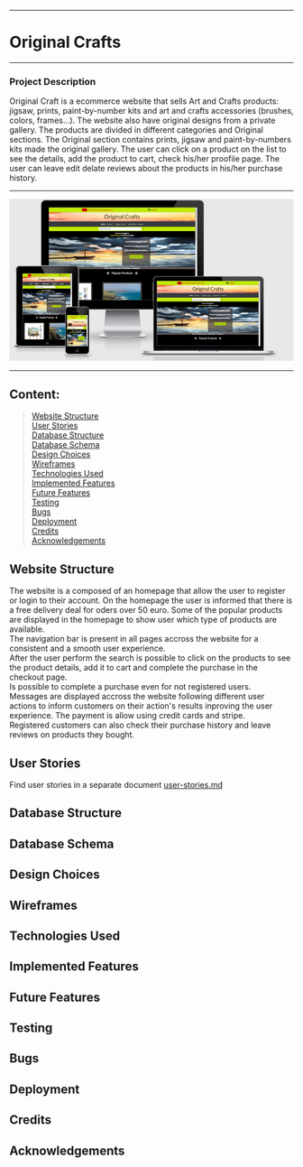 ***
# Original Crafts
***

### Project Description  
Original Craft is a ecommerce website that sells Art and Crafts products: jigsaw, prints, paint-by-number kits and art and crafts accessories (brushes, colors, frames...). The website also have original designs from a private gallery. The products are divided in different categories and Original sections. The Original section contains prints, jigsaw and paint-by-numbers kits made the original gallery. The user can click on a product on the list to see the details, add the product to cart, check his/her proofile page. The user can leave edit delate reviews about the products in his/her purchase history.  

---
![](./static/docs/original-crafts-mockup.png)  

---

 ## Content:
> [Website Structure](#website-structure)  
> [User Stories](#user-stories)  
> [Database Structure](#database-structure)  
> [Database Schema](#database-schema)   
> [Design Choices](#design-choices)  
> [Wireframes](#wireframes)  
> [Technologies Used](#technologies-used)  
> [Implemented Features](#implemented-features)  
> [Future Features](#future-features)  
> [Testing](#testing)  
> [Bugs](#bugs)  
> [Deployment](#deployment)  
> [Credits](#credits)  
> [Acknowledgements](#acknowledgement)  

## Website Structure
The website is a composed of an homepage that allow the user to register or login to their account. On the homepage the user is informed that there is a free delivery deal for oders over 50 euro. Some of the popular products are displayed in the homepage to show user which type of products are available.  
The navigation bar is present in all pages accross the website for a consistent and a smooth user experience.  
After the user perform the search is possible to click on the products to see the product details, add it to cart and complete the purchase in the checkout page.  
Is possible to complete a purchase even for not registered users.  
Messages are displayed accross the website following different user actions to inform customers on their action's results inproving the user experience.  The payment is allow using credit cards and stripe.  
Registered customers can also check their purchase history and leave reviews on products they bought.

## User Stories  

Find user stories in a separate document [user-stories.md](./static/docs/user-stories.md) 

## Database Structure  

## Database Schema  

## Design Choices  

## Wireframes  

## Technologies Used  

## Implemented Features  

## Future Features  

## Testing  

## Bugs 
 
## Deployment

## Credits  

## Acknowledgements